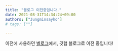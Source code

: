 ```yaml
---
title: "블로그 이전중입니다."
date: 2021-08-31T14:34:24+09:00
authors: ["Jungminsayho"]
# tags: [""] 

---
```


이전에 사용하던 [벨로그]에서, 깃헙 블로그로 이전 중입니다!

[벨로그]: https://velog.io/@jungminnn